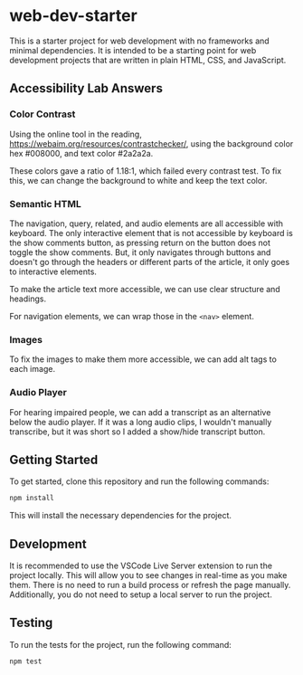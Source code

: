 # web-dev-starter

This is a starter project for web development with no frameworks and minimal
dependencies. It is intended to be a starting point for web development projects
that are written in plain HTML, CSS, and JavaScript.

## Accessibility Lab Answers

### Color Contrast
Using the online tool in the reading, https://webaim.org/resources/contrastchecker/, using the background color hex #008000, and text color #2a2a2a.

These colors gave a ratio of 1.18:1, which failed every contrast test. To fix this, we can change the background to white and keep the text color.

### Semantic HTML

The navigation, query, related, and audio elements are all accessible with keyboard. The only interactive element that is not
accessible by keyboard is the show comments button, as pressing return on the button does not toggle the show comments. But,
it only navigates through buttons and doesn't go through the headers or different parts of the article, it only goes to
interactive elements.

To make the article text more accessible, we can use clear structure and headings.

For navigation elements, we can wrap those in the `<nav>` element.

### Images
To fix the images to make them more accessible, we can add
alt tags to each image.

### Audio Player
For hearing impaired people, we can add a transcript as an alternative below the audio player. If it was a long audio clips, I
wouldn't manually transcribe, but it was short so I added a show/hide transcript button.

###

## Getting Started

To get started, clone this repository and run the following commands:

```bash
npm install
```
This will install the necessary dependencies for the project.

## Development

It is recommended to use the VSCode Live Server extension to run the project
locally. This will allow you to see changes in real-time as you make them. There
is no need to run a build process or refresh the page manually. Additionally,
you do not need to setup a local server to run the project.

## Testing

To run the tests for the project, run the following command:

```bash
npm test
```
